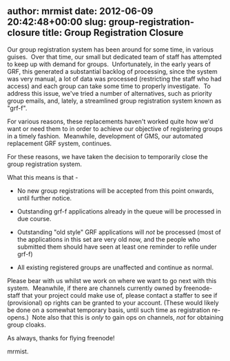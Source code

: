 author: mrmist
date: 2012-06-09 20:42:48+00:00
slug: group-registration-closure
title: Group Registration Closure
---

Our group registration system has been around for some time, in various guises.  Over that time, our small but dedicated team of staff has attempted to keep up with demand for groups.  Unfortunately, in the early years of GRF, this generated a substantial backlog of processing, since the system was very manual, a lot of data was processed (restricting the staff who had access) and each group can take some time to properly investigate.  To address this issue, we've tried a number of alternatives, such as priority group emails, and, lately, a streamlined group registration system known as "grf-f".



For various reasons, these replacements haven't worked quite how we'd want or need them to in order to achieve our objective of registering groups in a timely fashion.  Meanwhile, development of GMS, our automated replacement GRF system, continues.



For these reasons, we have taken the decision to temporarily close the group registration system.



What this means is that -





	
  * No new group registrations will be accepted from this point onwards, until further notice.


	
  * Outstanding grf-f applications already in the queue will be processed in due course.


	
  * Outstanding "old style" GRF applications will *not* be processed (most of the applications in this set are very old now, and the people who submitted them should have seen at least one reminder to refile under grf-f)


	
  * All existing registered groups are unaffected and continue as normal.




Please bear with us whilst we work on where we want to go next with this system.  Meanwhile, if there are channels currently owned by freenode-staff that your project could make use of, please contact a staffer to see if (provisional) op rights can be granted to your account. (These would likely be done on a somewhat temporary basis, until such time as registration re-opens.)  Note also that this is *only* to gain ops on channels, *not* for obtaining group cloaks.



As always, thanks for flying freenode!



mrmist.
